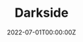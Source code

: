 ---
date: "2022-07-01T00:00:00Z"
external_link: https://www.hauntedwordspress.com/issues
image:
  caption: Darkside  
  focal_point: Smart
summary: A spooky little story, 1 Jul 2022
tags:
- Published
title: Darkside
---